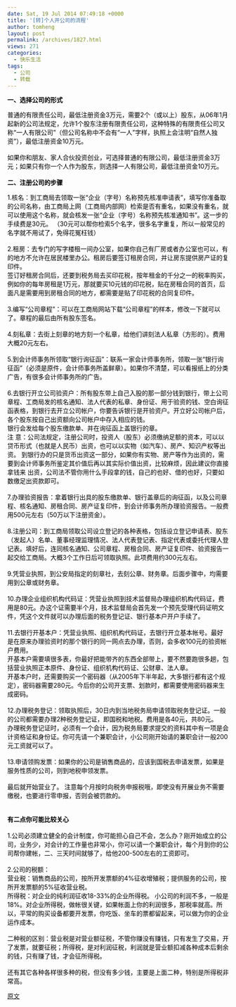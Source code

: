 ```yaml
---
date: Sat, 19 Jul 2014 07:49:18 +0000
title: '[转]个人开公司的流程'
author: tomheng
layout: post
permalink: /archives/1827.html
views: 271
categories:
  - 快乐生活
tags:
  - 公司
  - 转载
---
```

<span style="color: #000000;"><strong>一、选择公司的形式</strong></span>

<span style="color: #000000;">普通的有限责任公司，最低注册资金3万元，需要2个（或以上）股东，从06年1月起新的公司法规定，允许1个股东注册有限责任公司，这种特殊的有限责任公司又称“一人有限公司”（但公司名称中不会有“一人”字样，执照上会注明“自然人独资”），最低注册资金10万元。</span><br style="color: #000000;" /><br style="color: #000000;" /><span style="color: #000000;">如果你和朋友、家人合伙投资创业，可选择普通的有限公司，最低注册资金3万元；如果只有你一个人作为股东，则选择一人有限公司，最低注册资金10万元。</span><br style="color: #000000;" /><br style="color: #000000;" />**<span style="color: #000000;">二、注册公司的步骤</span>**

<span style="color: #000000;">1.核名：到工商局去领取一张“企业（字号）名称预先核准申请表”，填写你准备取的公司名称，由工商局上网（工商局内部网）检索是否有重名，如果没有重名，就可以使用这个名称，就会核发一张“企业（字号）名称预先核准通知书”。这一步的手续费是30元。 （30元可以帮你检索5个名字，很多名字重复，所以一般常见的名字就不用试了，免得花冤枉钱）</span><br style="color: #000000;" /><br style="color: #000000;" /><span style="color: #000000;">2.租房：去专门的写字楼租一间办公室，如果你自己有厂房或者办公室也可以，有的地方不允许在居民楼里办公。租房后要签订租房合同，并让房东提供房产证的复印件。</span><br style="color: #000000;" /><span style="color: #000000;">签订好租房合同后，还要到税务局去买印花税，按年租金的千分之一的税率购买，例如你的每年房租是1万元，那就要买10元钱的印花税，贴在房租合同的首页，后面凡是需要用到房租合同的地方，都需要是贴了印花税的合同复印件。</span><br style="color: #000000;" /><br style="color: #000000;" /><span style="color: #000000;">3.编写“公司章程”：可以在工商局网站下载“公司章程”的样本，修改一下就可以了。章程的最后由所有股东签名。</span><br style="color: #000000;" /><br style="color: #000000;" /><span style="color: #000000;">4.刻私章：去街上刻章的地方刻一个私章，给他们讲刻法人私章（方形的）。费用大概20元左右。</span><br style="color: #000000;" /><br style="color: #000000;" /><span style="color: #000000;">5.到会计师事务所领取“银行询征函”：联系一家会计师事务所，领取一张“银行询征函”（必须是原件，会计师事务所盖鲜章）。如果你不清楚，可以看报纸上的分类广告，有很多会计师事务所的广告。</span><br style="color: #000000;" /><br style="color: #000000;" /><span style="color: #000000;">6.去银行开立公司验资户：所有股东带上自己入股的那一部分钱到银行，带上公司章程、工商局发的核名通知、法人代表的私章、身份证、用于验资的钱、空白询征函表格，到银行去开立公司帐户，你要告诉银行是开验资户。开立好公司帐户后，各个股东按自己出资额向公司帐户中存入相应的钱。</span><br style="color: #000000;" /><span style="color: #000000;">银行会发给每个股东缴款单、并在询征函上盖银行的章。</span><br style="color: #000000;" /><span style="color: #000000;">注 意：公司法规定，注册公司时，投资人（股东）必须缴纳足额的资本，可以以贷币形式（也就是人民币）出资，也可以以实物（如汽车）、房产、知识产权等出资。 到银行办的只是货币出资这一部分，如果你有实物、房产等作为出资的，需要到会计师事务所鉴定其价值后再以其实际价值出资，比较麻烦，因此建议你直接拿钱来 出资，公司法不管你用什么手段拿的钱，自己的也好、借的也好，只要如数缴足出资款即可。</span><br style="color: #000000;" /><br style="color: #000000;" /><span style="color: #000000;">7.办理验资报告：拿着银行出具的股东缴款单、银行盖章后的询征函，以及公司章程、核名通知、房租合同、房产证复印件，到会计师事务所办理验资报告。一般费用500元左右（50万以下注册资金）。</span><br style="color: #000000;" /><br style="color: #000000;" /><span style="color: #000000;">8.注册公司：到工商局领取公司设立登记的各种表格，包括设立登记申请表、股东（发起人）名单、董事经理监理情况、法人代表登记表、指定代表或委托代理人登记表。填好后，连同核名通知、公司章程、房租合同、房产证复印件、验资报告一起交给工商局。大概3个工作日后可领取执照。此项费用约300元左右。</span><br style="color: #000000;" /><br style="color: #000000;" /><span style="color: #000000;">9.凭营业执照，到公安局指定的刻章社，去刻公章、财务章。后面步骤中，均需要用到公章或财务章。</span><br style="color: #000000;" /><br style="color: #000000;" /><span style="color: #000000;">10.办理企业组织机构代码证：凭营业执照到技术监督局办理组织机构代码证，费用是80元。办这个证需要半个月，技术监督局会首先发一个预先受理代码证明文件，凭这个文件就可以办理后面的税务登记证、银行基本户开户手续了。</span><br style="color: #000000;" /><br style="color: #000000;" /><span style="color: #000000;">11.去银行开基本户：凭营业执照、组织机构代码证，去银行开立基本帐号。最好是在原来办理验资时的那个银行的同一网点去办理，否则，会多收100元的验资帐户费用。</span><br style="color: #000000;" /><span style="color: #000000;">开基本户需要填很多表，你最好把能带齐的东西全部带上，要不然要跑很多趟，包括营业执照正本原件、身份证、组织机构代码证、公财章、法人章。</span><br style="color: #000000;" /><span style="color: #000000;">开基本户时，还需要购买一个密码器（从2005年下半年起，大多银行都有这个规定），密码器需要280元。今后你的公司开支票、划款时，都需要使用密码器来生成密码。</span><br style="color: #000000;" /><br style="color: #000000;" /><span style="color: #000000;">12.办理税务登记：领取执照后，30日内到当地税务局申请领取税务登记证。一般的公司都需要办理2种税务登记证，即国税和地税。费用是各40元，共80元。</span><br style="color: #000000;" /><span style="color: #000000;">办理税务登记证时，必须有一个会计，因为税务局要求提交的资料其中有一项是会计资格证和身份证。你可先请一个兼职会计，小公司刚开始请的兼职会计一般200元工资就可以了。</span><br style="color: #000000;" /><br style="color: #000000;" /><span style="color: #000000;">13.申请领购发票：如果你的公司是销售商品的，应该到国税去申请发票，如果是服务性质的公司，则到地税申领发票。</span><br style="color: #000000;" /><br style="color: #000000;" /><span style="color: #000000;">最后就开始营业了。 注意每个月按时向税务申报税哦，即使没有开展业务不需要缴税，也要进行零申报，否则会被罚款的。</span><br style="color: #000000;" /><br style="color: #000000;" /><br style="color: #000000;" />**<span style="color: #000000;">有二点你可能比较关心</span>**<br style="color: #000000;" /><br style="color: #000000;" /><span style="color: #000000;">1.公司必须建立健全的会计制度，你可能担心自己不会，怎么办？刚开始成立的公司，业务少，对会计的工作量也非常小，你可以请一个兼职会计，每个月到你的公司帮你建帐，二、三天时间就够了，给他200-500左右的工资即可。</span><br style="color: #000000;" /><br style="color: #000000;" /><span style="color: #000000;">2.公司的税额：</span><br style="color: #000000;" /><span style="color: #000000;">营业税：销售商品的公司，按所开发票额的4%征收增殖税；提供服务的公司，按所开发票额的5%征收营业税。</span><br style="color: #000000;" /><span style="color: #000000;">所得税：对企业的纯利润征收18-33%的企业所得税。 小公司的利润不多，一般是18%。对企业所得税，做帐很关键，如果帐面上你的利润很多，那税率就高。所以，平常的购买设备都要开发票，你吃饭、坐车的票都留起来，可以做为你的企业运作成本。</span><br style="color: #000000;" /><br style="color: #000000;" /><span style="color: #000000;">二种税的区别：营业税是对营业额征税，不管你赚没有赚钱，只有发生了交易，开了发票，就要征税；所得税，是对利润征税，利润就是营业额扣减各种成本后剩余的钱，只有赚了钱，才会征所得税。</span><br style="color: #000000;" /><br style="color: #000000;" /><span style="color: #000000;">还有其它各种各样很多种的税，但没有多少钱，主要是上面二种，特别是所得税非常高。</span>

[原文][1]

 [1]: http://t66y.com/htm_data/7/1407/1167853.html
